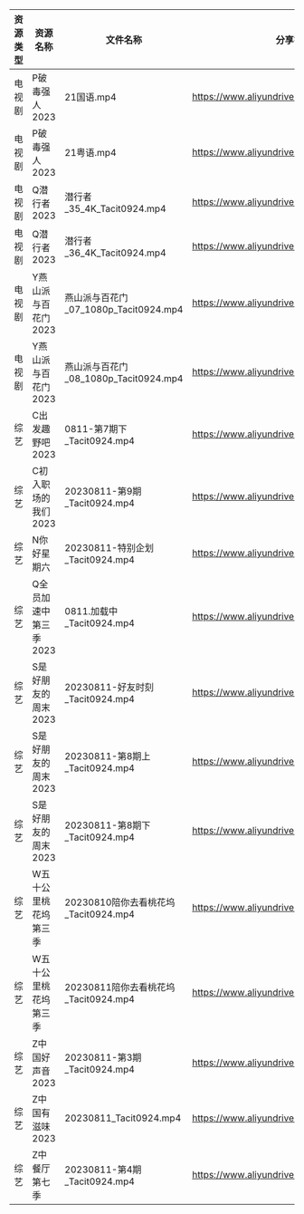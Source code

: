 | 资源类型 | 资源名称          | 文件名称                           | 分享链接                                      | 更新时间       |
| ---- | ------------- | ------------------------------ | ----------------------------------------- | ---------- |
| 电视剧  | P破毒强人2023     | 21国语.mp4                       | https://www.aliyundrive.com/s/N9L3L9L9hNr | 2023-08-12 |
| 电视剧  | P破毒强人2023     | 21粤语.mp4                       | https://www.aliyundrive.com/s/N9L3L9L9hNr | 2023-08-12 |
| 电视剧  | Q潜行者2023      | 潜行者_35_4K_Tacit0924.mp4        | https://www.aliyundrive.com/s/siGjovJUqpD | 2023-08-12 |
| 电视剧  | Q潜行者2023      | 潜行者_36_4K_Tacit0924.mp4        | https://www.aliyundrive.com/s/siGjovJUqpD | 2023-08-12 |
| 电视剧  | Y燕山派与百花门2023  | 燕山派与百花门_07_1080p_Tacit0924.mp4 | https://www.aliyundrive.com/s/aBmMJZmQGsL | 2023-08-12 |
| 电视剧  | Y燕山派与百花门2023  | 燕山派与百花门_08_1080p_Tacit0924.mp4 | https://www.aliyundrive.com/s/aBmMJZmQGsL | 2023-08-12 |
| 综艺   | C出发趣野吧2023    | 0811-第7期下_Tacit0924.mp4        | https://www.aliyundrive.com/s/6vvnHUfoaEK | 2023-08-12 |
| 综艺   | C初入职场的我们2023  | 20230811-第9期_Tacit0924.mp4     | https://www.aliyundrive.com/s/pqc7pqfCNxC | 2023-08-12 |
| 综艺   | N你好星期六        | 20230811-特别企划_Tacit0924.mp4    | https://www.aliyundrive.com/s/QGPr3eRo3pE | 2023-08-12 |
| 综艺   | Q全员加速中第三季2023 | 0811.加载中_Tacit0924.mp4         | https://www.aliyundrive.com/s/FvT7oNH6GCT | 2023-08-12 |
| 综艺   | S是好朋友的周末2023  | 20230811-好友时刻_Tacit0924.mp4    | https://www.aliyundrive.com/s/hypxLH7n14j | 2023-08-12 |
| 综艺   | S是好朋友的周末2023  | 20230811-第8期上_Tacit0924.mp4    | https://www.aliyundrive.com/s/hypxLH7n14j | 2023-08-12 |
| 综艺   | S是好朋友的周末2023  | 20230811-第8期下_Tacit0924.mp4    | https://www.aliyundrive.com/s/hypxLH7n14j | 2023-08-12 |
| 综艺   | W五十公里桃花坞第三季   | 20230810陪你去看桃花坞_Tacit0924.mp4  | https://www.aliyundrive.com/s/UM8vBhV25fT | 2023-08-12 |
| 综艺   | W五十公里桃花坞第三季   | 20230811陪你去看桃花坞_Tacit0924.mp4  | https://www.aliyundrive.com/s/UM8vBhV25fT | 2023-08-12 |
| 综艺   | Z中国好声音2023    | 20230811-第3期_Tacit0924.mp4     | https://www.aliyundrive.com/s/q47nz1QFkwP | 2023-08-12 |
| 综艺   | Z中国有滋味2023    | 20230811_Tacit0924.mp4         | https://www.aliyundrive.com/s/EDni6GQcnsU | 2023-08-12 |
| 综艺   | Z中餐厅第七季       | 20230811-第4期_Tacit0924.mp4     | https://www.aliyundrive.com/s/25GFy8VFsb6 | 2023-08-12 |
